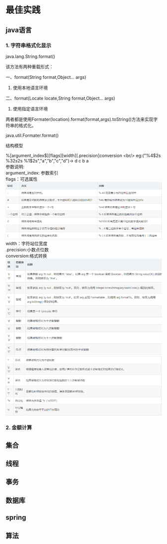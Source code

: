 # 最佳实践
## java语言
### 1. 字符串格式化显示

java.lang.String.format()

该方法有两种重载形式：

一、format(String format,Object... args)
1. 使用本地语言环境

二、format(Locate locate,String format,Object... args)
1. 使用指定语言环境

两者都是使用Formater(location).format(format,args).toString()方法来实现字符串的格式化。

java.util.Formater.format()

结构模型

%[argument_index$][flags][width][.precision]conversion                    <br/>
eg:("%4$2s %3$2s %2$2s %1$2s","a","b","c","d")-> d c b a          <br/>
参数说明:                                                           <br/>
argument_index: 参数索引<br/>
flags：可选属性<br/>
<img src="imgs/best-practice/1.png"/><br/>
width：字符站位宽度<br/>
.precision:小数点位数<br/>
conversion:格式转换<br/>
<img src="imgs/best-practice/2.png"/><br/>
<img src="imgs/best-practice/3.png"/><br/>
### 2. 金额计算

## 集合

## 线程

## 事务

## 数据库

## spring

## 算法
